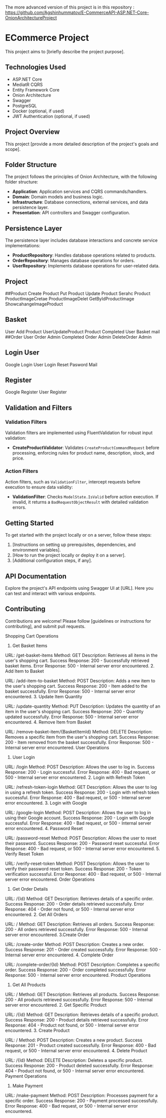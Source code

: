 The more advanced version of this project is in this repository : https://github.com/Agshinhummatov/E-CommerceAPI-ASP.NET-Core-OnionArchitectureProject


# ECommerce Project

This project aims to [briefly describe the project purpose].

## Technologies Used

- ASP.NET Core
- MediatR CQRS
- Entity Framework Core 
- Onion Architecture
- Swagger
- PostgreSQL
- Docker (optional, if used)
- JWT Authentication (optional, if used)

## Project Overview

This project [provide a more detailed description of the project's goals and scope].

## Folder Structure

The project follows the principles of Onion Architecture, with the following folder structure:

- **Application**: Application services and CQRS commands/handlers.
- **Domain**: Domain models and business logic.
- **Infrastructure**: Database connections, external services, and data persistence layer.
- **Presentation**: API controllers and Swagger configuration.

## Persistence Layer

The persistence layer includes database interactions and concrete service implementations:

- **ProductRepository**: Handles database operations related to products.
- **OrderRepository**: Manages database operations for orders.
- **UserRepository**: Implements database operations for user-related data.

## Project 

##Product
Create Product
Put Product
Update Product
Serahc Product
ProductImageCretae
ProductImageDelet
GetByIdProductImage
ShowcahangeImageProduct


## Basket 
User Add Product
UserUpdateProduct
Product Completed User Basket mail 
##Order
User Order Admin
Completed Order Admin
DeleteOrder Admin
## Login User
Google Login
User Login
Reset Pasword Mail
## Register 
Google Register
User Register
##



## Validation and Filters

### Validation Filters

Validation filters are implemented using FluentValidation for robust input validation:

- **CreateProductValidator**: Validates `CreateProductCommandRequest` before processing, enforcing rules for product name, description, stock, and price.

### Action Filters

Action filters, such as `ValidationFilter`, intercept requests before execution to ensure data validity:

- **ValidationFilter**: Checks `ModelState.IsValid` before action execution. If invalid, it returns a `BadRequestObjectResult` with detailed validation errors.

## Getting Started

To get started with the project locally or on a server, follow these steps:
1. [Instructions on setting up prerequisites, dependencies, and environment variables].
2. [How to run the project locally or deploy it on a server].
3. [Additional configuration steps, if any].

## API Documentation

Explore the project's API endpoints using Swagger UI at [URL]. Here you can test and interact with various endpoints.

## Contributing

Contributions are welcome! Please follow [guidelines or instructions for contributing], and submit pull requests.




Shopping Cart Operations
1. Get Basket Items

URL: /get-basket-items
Method: GET
Description: Retrieves all items in the user's shopping cart.
Success Response: 200 - Successfully retrieved basket items.
Error Response: 500 - Internal server error encountered.
2. Add Item to Basket

URL: /add-item-to-basket
Method: POST
Description: Adds a new item to the user's shopping cart.
Success Response: 200 - Item added to the basket successfully.
Error Response: 500 - Internal server error encountered.
3. Update Item Quantity

URL: /update-quantity
Method: PUT
Description: Updates the quantity of an item in the user's shopping cart.
Success Response: 200 - Quantity updated successfully.
Error Response: 500 - Internal server error encountered.
4. Remove Item from Basket

URL: /remove-basket-item/{BasketItemId}
Method: DELETE
Description: Removes a specific item from the user's shopping cart.
Success Response: 200 - Item removed from the basket successfully.
Error Response: 500 - Internal server error encountered.
User Operations
1. User Login

URL: /login
Method: POST
Description: Allows the user to log in.
Success Response: 200 - Login successful.
Error Response: 400 - Bad request, or 500 - Internal server error encountered.
2. Login with Refresh Token

URL: /refresh-token-login
Method: GET
Description: Allows the user to log in using a refresh token.
Success Response: 200 - Login with refresh token successful.
Error Response: 400 - Bad request, or 500 - Internal server error encountered.
3. Login with Google

URL: /google-login
Method: POST
Description: Allows the user to log in using their Google account.
Success Response: 200 - Login with Google successful.
Error Response: 400 - Bad request, or 500 - Internal server error encountered.
4. Password Reset

URL: /password-reset
Method: POST
Description: Allows the user to reset their password.
Success Response: 200 - Password reset successful.
Error Response: 400 - Bad request, or 500 - Internal server error encountered.
5. Verify Reset Token

URL: /verify-reset-token
Method: POST
Description: Allows the user to verify their password reset token.
Success Response: 200 - Token verification successful.
Error Response: 400 - Bad request, or 500 - Internal server error encountered.
Order Operations
1. Get Order Details

URL: /{Id}
Method: GET
Description: Retrieves details of a specific order.
Success Response: 200 - Order details retrieved successfully.
Error Response: 404 - Order not found, or 500 - Internal server error encountered.
2. Get All Orders

URL: /
Method: GET
Description: Retrieves all orders.
Success Response: 200 - All orders retrieved successfully.
Error Response: 500 - Internal server error encountered.
3.Create Order

URL: /create-order
Method: POST
Description: Creates a new order.
Success Response: 201 - Order created successfully.
Error Response: 500 - Internal server error encountered.
4. Complete Order

URL: /complete-order/{Id}
Method: POST
Description: Completes a specific order.
Success Response: 200 - Order completed successfully.
Error Response: 500 - Internal server error encountered.
Product Operations
1. Get All Products

URL: /
Method: GET
Description: Retrieves all products.
Success Response: 200 - All products retrieved successfully.
Error Response: 500 - Internal server error encountered.
2. Get Specific Product

URL: /{Id}
Method: GET
Description: Retrieves details of a specific product.
Success Response: 200 - Product details retrieved successfully.
Error Response: 404 - Product not found, or 500 - Internal server error encountered.
3. Create Product

URL: /
Method: POST
Description: Creates a new product.
Success Response: 201 - Product created successfully.
Error Response: 400 - Bad request, or 500 - Internal server error encountered.
4. Delete Product

URL: /{Id}
Method: DELETE
Description: Deletes a specific product.
Success Response: 200 - Product deleted successfully.
Error Response: 404 - Product not found, or 500 - Internal server error encountered.
Payment Operations
1. Make Payment

URL: /make-payment
Method: POST
Description: Processes payment for a specific order.
Success Response: 200 - Payment processed successfully.
Error Response: 400 - Bad request, or 500 - Internal server error encountered.











